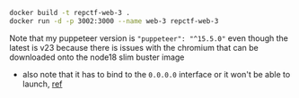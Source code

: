 ```bash
docker build -t repctf-web-3 .
docker run -d -p 3002:3000 --name web-3 repctf-web-3
```

Note that my puppeteer version is `"puppeteer": "^15.5.0"`
even though the latest is v23 because there is issues with the chromium that can be downloaded onto the node18 slim buster image

- also note that it has to bind to the `0.0.0.0` interface or it won't be able to launch, [ref](https://github.com/fastify/fastify/issues/935#issuecomment-629351328)
